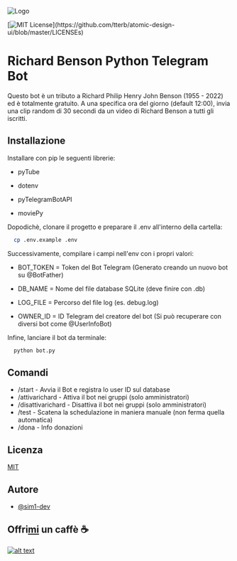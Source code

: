 
![Logo](https://scontent-mxp2-1.xx.fbcdn.net/v/t1.6435-9/75569679_125225412250507_8608695627624218624_n.png?_nc_cat=107&ccb=1-7&_nc_sid=09cbfe&_nc_ohc=H5QYKCipmO4AX_JZ7a4&_nc_ht=scontent-mxp2-1.xx&oh=00_AT9zwz8LYu2lB7LdWHF2xBnY0CJoU8BkPlCJlHYrvBBAKA&oe=62C010E3)

[![MIT License](https://img.shields.io/apm/l/atomic-design-ui.svg?)](https://github.com/tterb/atomic-design-ui/blob/master/LICENSEs)
# Richard Benson Python Telegram Bot

Questo bot è un tributo a Richard Philip Henry John Benson (1955 - 2022) ed è totalmente gratuito. A una specifica ora del giorno (default 12:00), invia una clip random di 30 secondi da un video di Richard Benson a tutti gli iscritti.

## Installazione

Installare con pip le seguenti librerie:

- pyTube

- dotenv

- pyTelegramBotAPI

- moviePy

Dopodichè, clonare il progetto e preparare il .env all'interno della cartella:

```bash
  cp .env.example .env
```

Successivamente, compilare i campi nell'env con i propri valori:

- BOT_TOKEN = Token del Bot Telegram (Generato creando un nuovo bot su @BotFather)

- DB_NAME = Nome del file database SQLite (deve finire con .db)

- LOG_FILE = Percorso del file log (es. debug.log)

- OWNER_ID = ID Telegram del creatore del bot (Si può recuperare con diversi bot come @UserInfoBot)


Infine, lanciare il bot da terminale:

```bash
  python bot.py
```
## Comandi

- /start - Avvia il Bot e registra lo user ID sul database
- /attivarichard - Attiva il bot nei gruppi (solo amministratori)
- /disattivarichard - Disattiva il bot nei gruppi (solo amministratori)
- /test - Scatena la schedulazione in maniera manuale (non ferma quella automatica)
- /dona - Info donazioni


## Licenza

[MIT](https://choosealicense.com/licenses/mit/)


## Autore

- [@sim1-dev](https://github.com/sim1-dev) 


## Offri[mi](https://www.simonetenisci.it/) un caffè ☕

[![alt text][image]][hyperlink]

[hyperlink]:https://www.paypal.com/donate/?hosted_button_id=AS2MJZNHSQEQA
[image]:https://pics.paypal.com/00/s/NDI2ZTExZWQtODY4MS00ZTZiLTg4OGEtZjc1MmEyNjYwNzRj/file.PNG
(Donate with PayPal)
